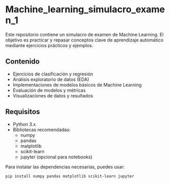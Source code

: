 # Machine_learning_simulacro_examen_1

Este repositorio contiene un simulacro de examen de Machine Learning. El objetivo es practicar y repasar conceptos clave de aprendizaje automático mediante ejercicios prácticos y ejemplos.

## Contenido

- Ejercicios de clasificación y regresión
- Análisis exploratorio de datos (EDA)
- Implementaciones de modelos básicos de Machine Learning
- Evaluación de modelos y métricas
- Visualizaciones de datos y resultados

## Requisitos

- Python 3.x
- Bibliotecas recomendadas:
  - numpy
  - pandas
  - matplotlib
  - scikit-learn
  - jupyter (opcional para notebooks)

Para instalar las dependencias necesarias, puedes usar:

```bash
pip install numpy pandas matplotlib scikit-learn jupyter

